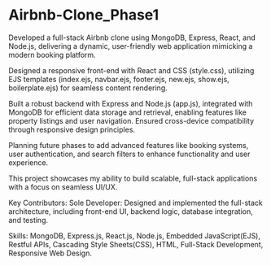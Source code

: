 # Airbnb-Clone_Phase1
Developed a full-stack Airbnb clone using MongoDB, Express, React, and Node.js, delivering a dynamic, user-friendly web application mimicking a modern booking platform.

Designed a responsive front-end with React and CSS (style.css), utilizing EJS templates (index.ejs, navbar.ejs, footer.ejs, new.ejs, show.ejs, boilerplate.ejs) for seamless content rendering.

Built a robust backend with Express and Node.js (app.js), integrated with MongoDB for efficient data storage and retrieval, enabling features like property listings and user navigation. Ensured cross-device compatibility through responsive design principles.

Planning future phases to add advanced features like booking systems, user authentication, and search filters to enhance functionality and user experience. 

This project showcases my ability to build scalable, full-stack applications with a focus on seamless UI/UX.

Key Contributors: Sole Developer: Designed and implemented the full-stack architecture, including front-end UI, backend logic, database integration, and testing.

Skills: MongoDB, Express.js, React.js, Node.js, Embedded JavaScript(EJS), Restful APIs, Cascading Style Sheets(CSS), HTML, Full-Stack Development, Responsive Web Design.
